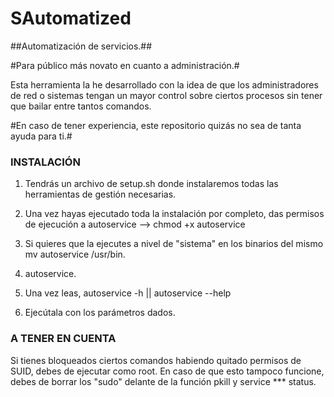 # SAutomatized
##Automatización de servicios.##

#Para público más novato en cuanto a administración.#

Esta herramienta la he desarrollado con la idea de que los administradores de red o sistemas tengan un mayor control sobre ciertos procesos sin tener que bailar entre tantos comandos.

#En caso de tener experiencia, este repositorio quizás no sea de tanta ayuda para ti.#


### INSTALACIÓN ###


1. Tendrás un archivo de setup.sh donde instalaremos todas las herramientas de gestión necesarias.

2. Una vez hayas ejecutado toda la instalación por completo, das permisos de ejecución a autoservice --> chmod +x autoservice

3. Si quieres que la ejecutes a nivel de "sistema" en los binarios del mismo mv autoservice /usr/bin.

4. autoservice.

5. Una vez leas, autoservice -h || autoservice --help

6. Ejecútala con los parámetros dados.


### A TENER EN CUENTA ###

Si tienes bloqueados ciertos comandos habiendo quitado permisos de SUID, debes de ejecutar como root.
En caso de que esto tampoco funcione, debes de borrar los "sudo" delante de la función pkill y service *** status.
